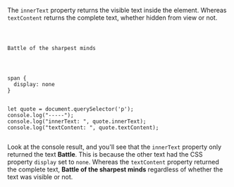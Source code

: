 The `innerText` property returns the visible text
inside the element. Whereas `textContent` returns the
complete text, whether hidden from view or not.

<codeblock language="javascript" type="lesson">
<code>
<panel language="html">
<p>Battle <span>of the sharpest minds</span></p>
</panel>
<panel language="css">
span {
  display: none
}
</panel>
<panel language="javascript">
let quote = document.querySelector('p');
console.log("-----");
console.log("innerText: ", quote.innerText);
console.log("textContent: ", quote.textContent);
</panel>
</code>
</codeblock>

Look at the console result, and
you'll see that the `innerText` property
only returned the text **Battle**. This is because the other
text had the CSS property `display` set to `none`.
Whereas the `textContent` property returned
the complete text, **Battle of the sharpest minds**
regardless of whether the text was visible or not.
